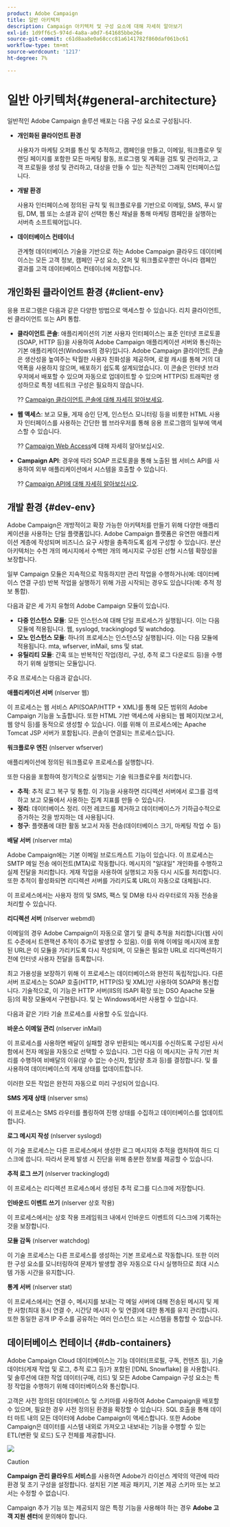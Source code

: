 ```yaml
---
product: Adobe Campaign
title: 일반 아키텍처
description: Campaign 아키텍처 및 구성 요소에 대해 자세히 알아보기
exl-id: 1d9ff6c5-974d-4a8a-a0d7-641685bbe26e
source-git-commit: c61d8aa8e0a68ccc81a6141782f860daf061bc61
workflow-type: tm+mt
source-wordcount: '1217'
ht-degree: 7%

---
```


# 일반 아키텍처{#general-architecture}

일반적인 Adobe Campaign 솔루션 배포는 다음 구성 요소로 구성됩니다.

* **개인화된 클라이언트 환경**

   사용자가 마케팅 오퍼를 통신 및 추적하고, 캠페인을 만들고, 이메일, 워크플로우 및 랜딩 페이지를 포함한 모든 마케팅 활동, 프로그램 및 계획을 검토 및 관리하고, 고객 프로필을 생성 및 관리하고, 대상을 만들 수 있는 직관적인 그래픽 인터페이스입니다.

* **개발 환경**

   사용자 인터페이스에 정의된 규칙 및 워크플로우를 기반으로 이메일, SMS, 푸시 알림, DM, 웹 또는 소셜과 같이 선택한 통신 채널을 통해 마케팅 캠페인을 실행하는 서버측 소프트웨어입니다.

* **데이터베이스 컨테이너**

   관계형 데이터베이스 기술을 기반으로 하는 Adobe Campaign 클라우드 데이터베이스는 모든 고객 정보, 캠페인 구성 요소, 오퍼 및 워크플로우뿐만 아니라 캠페인 결과를 고객 데이터베이스 컨테이너에 저장합니다.

## 개인화된 클라이언트 환경 {#client-env}

응용 프로그램은 다음과 같은 다양한 방법으로 액세스할 수 있습니다. 리치 클라이언트, 씬 클라이언트 또는 API 통합.

* **클라이언트 콘솔**: 애플리케이션의 기본 사용자 인터페이스는 표준 인터넷 프로토콜(SOAP, HTTP 등)을 사용하여 Adobe Campaign 애플리케이션 서버와 통신하는 기본 애플리케이션(Windows의 경우)입니다. Adobe Campaign 클라이언트 콘솔은 생산성을 높여주는 탁월한 사용자 친화성을 제공하며, 로컬 캐시를 통해 거의 대역폭을 사용하지 않으며, 배포하기 쉽도록 설계되었습니다. 이 콘솔은 인터넷 브라우저에서 배포할 수 있으며 자동으로 업데이트할 수 있으며 HTTP(S) 트래픽만 생성하므로 특정 네트워크 구성은 필요하지 않습니다.

   ?? [Campaign 클라이언트 콘솔에 대해 자세히 알아보세요](../start/connect.md).

* **웹 액세스**: 보고 모듈, 게재 승인 단계, 인스턴스 모니터링 등을 비롯한 HTML 사용자 인터페이스를 사용하는 간단한 웹 브라우저를 통해 응용 프로그램의 일부에 액세스할 수 있습니다.

   ?? [Campaign Web Access](../start/connect.md)에 대해 자세히 알아보십시오.

* **Campaign API**: 경우에 따라 SOAP 프로토콜을 통해 노출된 웹 서비스 API를 사용하여 외부 애플리케이션에서 시스템을 호출할 수 있습니다.

   ?? [Campaign API에 대해 자세히 알아보십시오](../dev/api.md).

## 개발 환경 {#dev-env}

Adobe Campaign은 개방적이고 확장 가능한 아키텍처를 만들기 위해 다양한 애플리케이션을 사용하는 단일 플랫폼입니다. Adobe Campaign 플랫폼은 유연한 애플리케이션 계층에 작성되며 비즈니스 요구 사항을 충족하도록 쉽게 구성할 수 있습니다. 분산 아키텍처는 수천 개의 메시지에서 수백만 개의 메시지로 구성된 선형 시스템 확장성을 보장합니다.

일부 Campaign 모듈은 지속적으로 작동하지만 관리 작업을 수행하거나(예: 데이터베이스 연결 구성) 반복 작업을 실행하기 위해 가끔 시작되는 경우도 있습니다(예: 추적 정보 통합).

다음과 같은 세 가지 유형의 Adobe Campaign 모듈이 있습니다.

* **다중 인스턴스 모듈**: 모든 인스턴스에 대해 단일 프로세스가 실행됩니다. 이는 다음 모듈에 적용됩니다. 웹, syslogd, trackinglogd 및 watchdog.
* **모노 인스턴스 모듈**: 하나의 프로세스는 인스턴스당 실행됩니다. 이는 다음 모듈에 적용됩니다. mta, wfserver, inMail, sms 및 stat.
* **유틸리티 모듈**: 간혹 또는 반복적인 작업(정리, 구성, 추적 로그 다운로드 등)을 수행하기 위해 실행되는 모듈입니다.

주요 프로세스는 다음과 같습니다.

**애플리케이션 서버** (nlserver 웹)

이 프로세스는 웹 서비스 API(SOAP/HTTP + XML)를 통해 모든 범위의 Adobe Campaign 기능을 노출합니다. 또한 HTML 기반 액세스에 사용되는 웹 페이지(보고서, 웹 양식 등)를 동적으로 생성할 수 있습니다. 이를 위해 이 프로세스에는 Apache Tomcat JSP 서버가 포함됩니다. 콘솔이 연결되는 프로세스입니다.

**워크플로우 엔진** (nlserver wfserver)

애플리케이션에 정의된 워크플로우 프로세스를 실행합니다.

또한 다음을 포함하여 정기적으로 실행되는 기술 워크플로우를 처리합니다.

* **추적**: 추적 로그 복구 및 통합. 이 기능을 사용하면 리디렉션 서버에서 로그를 검색하고 보고 모듈에서 사용하는 집계 지표를 만들 수 있습니다.
* **정리**: 데이터베이스 정리. 이전 레코드를 제거하고 데이터베이스가 기하급수적으로 증가하는 것을 방지하는 데 사용됩니다.
* **청구**: 플랫폼에 대한 활동 보고서 자동 전송(데이터베이스 크기, 마케팅 작업 수 등)

**배달 서버** (nlserver mta)

Adobe Campaign에는 기본 이메일 브로드캐스트 기능이 있습니다. 이 프로세스는 SMTP 메일 전송 에이전트(MTA)로 작동합니다. 메시지의 &quot;일대일&quot; 개인화를 수행하고 실제 전달을 처리합니다. 게재 작업을 사용하여 실행되고 자동 다시 시도를 처리합니다. 또한 추적이 활성화되면 리디렉션 서버를 가리키도록 URL이 자동으로 대체됩니다.

이 프로세스에서는 사용자 정의 및 SMS, 팩스 및 DM용 타사 라우터로의 자동 전송을 처리할 수 있습니다.

**리디렉션 서버** (nlserver webmdl)

이메일의 경우 Adobe Campaign이 자동으로 열기 및 클릭 추적을 처리합니다(웹 사이트 수준에서 트랜잭션 추적이 추가로 발생할 수 있음). 이를 위해 이메일 메시지에 포함된 URL은 이 모듈을 가리키도록 다시 작성되며, 이 모듈은 필요한 URL로 리디렉션하기 전에 인터넷 사용자 전달을 등록합니다.

최고 가용성을 보장하기 위해 이 프로세스는 데이터베이스와 완전히 독립적입니다. 다른 서버 프로세스는 SOAP 호출(HTTP, HTTP(S) 및 XML)만 사용하여 SOAP와 통신합니다. 기술적으로, 이 기능은 HTTP 서버(IIS의 ISAPI 확장 또는 DSO Apache 모듈 등)의 확장 모듈에서 구현됩니다. 및 는 Windows에서만 사용할 수 있습니다.

다음과 같은 기타 기술 프로세스를 사용할 수도 있습니다.

**바운스 이메일 관리** (nlserver inMail)

이 프로세스를 사용하면 배달이 실패할 경우 반환되는 메시지를 수신하도록 구성된 사서함에서 전자 메일을 자동으로 선택할 수 있습니다. 그런 다음 이 메시지는 규칙 기반 처리를 수행하여 비배달의 이유(알 수 없는 수신자, 할당량 초과 등)를 결정합니다. 및 를 사용하여 데이터베이스의 게재 상태를 업데이트합니다.

이러한 모든 작업은 완전히 자동으로 미리 구성되어 있습니다.

**SMS 게재 상태** (nlserver sms)

이 프로세스는 SMS 라우터를 폴링하여 진행 상태를 수집하고 데이터베이스를 업데이트합니다.

**로그 메시지 작성** (nlserver syslogd)

이 기술 프로세스는 다른 프로세스에서 생성한 로그 메시지와 추적을 캡처하여 하드 디스크에 씁니다. 따라서 문제 발생 시 진단을 위해 충분한 정보를 제공할 수 있습니다.

**추적 로그 쓰기** (nlserver trackinglogd)

이 프로세스는 리디렉션 프로세스에서 생성된 추적 로그를 디스크에 저장합니다.

**인바운드 이벤트 쓰기** (nlserver 상호 작용)

이 프로세스에서는 상호 작용 프레임워크 내에서 인바운드 이벤트의 디스크에 기록하는 것을 보장합니다.

**모듈 감독** (nlserver watchdog)

이 기술 프로세스는 다른 프로세스를 생성하는 기본 프로세스로 작동합니다. 또한 이러한 구성 요소를 모니터링하여 문제가 발생할 경우 자동으로 다시 실행하므로 최대 시스템 가동 시간을 유지합니다.

**통계 서버** (nlserver stat)

이 프로세스에서는 연결 수, 메시지를 보내는 각 메일 서버에 대해 전송된 메시지 및 제한 사항(최대 동시 연결 수, 시간당 메시지 수 및 연결)에 대한 통계를 유지 관리합니다. 또한 동일한 공개 IP 주소를 공유하는 여러 인스턴스 또는 시스템을 통합할 수 있습니다.

## 데이터베이스 컨테이너 {#db-containers}

Adobe Campaign Cloud 데이터베이스는 기능 데이터(프로필, 구독, 컨텐츠 등), 기술 데이터(게재 작업 및 로그, 추적 로그 등)가 포함된 [!DNL Snowflake] 을 사용합니다. 및 솔루션에 대한 작업 데이터(구매, 리드) 및 모든 Adobe Campaign 구성 요소는 특정 작업을 수행하기 위해 데이터베이스와 통신합니다.

고객은 사전 정의된 데이터베이스 및 스키마를 사용하여 Adobe Campaign을 배포할 수 있으며, 필요한 경우 사전 정의된 환경을 확장할 수 있습니다. SQL 호출을 통해 데이터 마트 내의 모든 데이터에 Adobe Campaign이 액세스합니다. 또한 Adobe Campaign은 데이터를 시스템 내외로 가져오고 내보내는 기능을 수행할 수 있는 ETL(변환 및 로드) 도구 전체를 제공합니다.

![](assets/data-flow-diagram.png)


>[!CAUTION]
>
>**Campaign 관리 클라우드 서비스**&#x200B;를 사용하면 Adobe가 라이선스 계약의 약관에 따라 환경 및 초기 구성을 설정합니다. 설치된 기본 제공 패키지, 기본 제공 스키마 또는 보고서는 수정할 수 없습니다.
>
>Campaign 추가 기능 또는 제공되지 않은 특정 기능을 사용해야 하는 경우 **Adobe 고객 지원 센터**&#x200B;에 문의해야 합니다.